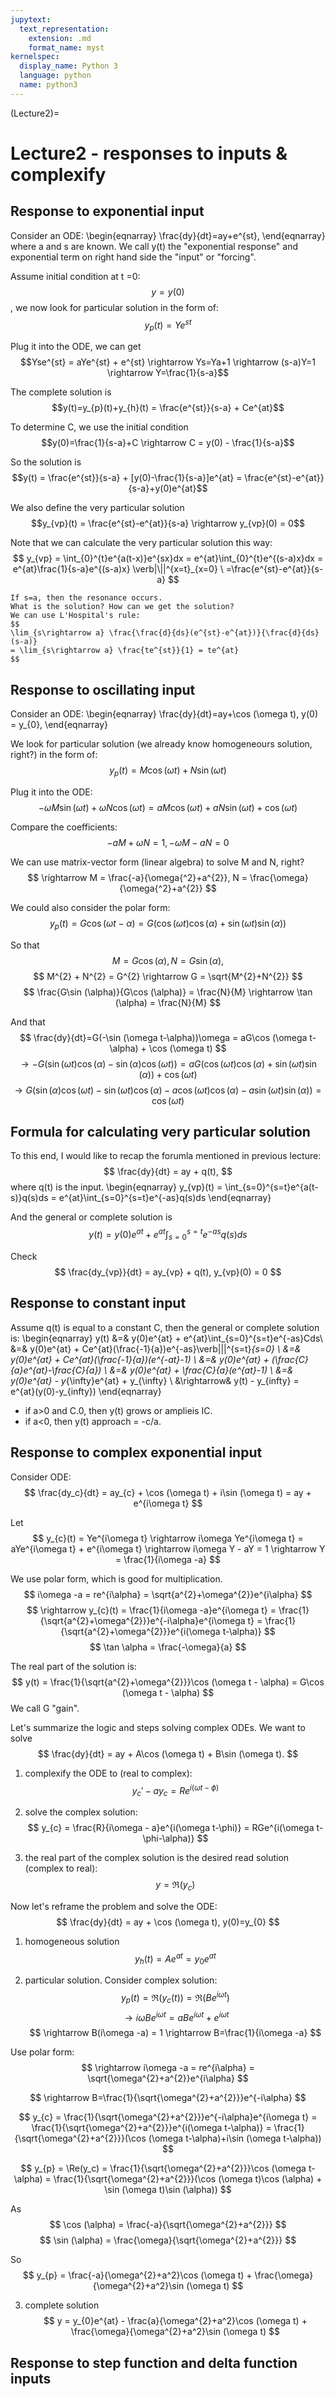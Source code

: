 ```yaml
---
jupytext:
  text_representation:
    extension: .md
    format_name: myst
kernelspec:
  display_name: Python 3
  language: python
  name: python3
---
```


(Lecture2)=

# Lecture2 - responses to inputs & complexify

## Response to exponential input
Consider an ODE: 
\begin{eqnarray}
\frac{dy}{dt}=ay+e^{st},
\end{eqnarray}
where a and s are known. We call y(t) the "exponential response" and exponential term on right hand side the "input" or "forcing".

Assume initial condition at t =0: $$y=y(0)$$, we now look for particular solution in the form of:
$$y_{p}(t) = Ye^{st}$$

Plug it into the ODE, we can get
$$Yse^{st} = aYe^{st} + e^{st} \rightarrow Ys=Ya+1 \rightarrow (s-a)Y=1 \rightarrow Y=\frac{1}{s-a}$$

The complete solution is
$$y(t)=y_{p}(t)+y_{h}(t) = \frac{e^{st}}{s-a} + Ce^{at}$$

To determine C, we use the initial condition
$$y(0)=\frac{1}{s-a}+C \rightarrow C = y(0) - \frac{1}{s-a}$$

So the solution is
$$y(t) = \frac{e^{st}}{s-a} + [y(0)-\frac{1}{s-a}]e^{at} = \frac{e^{st}-e^{at}}{s-a}+y(0)e^{at}$$

We also define the very particular solution
$$y_{vp}(t) = \frac{e^{st}-e^{at}}{s-a} \rightarrow y_{vp}(0) = 0$$

Note that we can calculate the very particular solution this way:
$$
y_{vp} = \int_{0}^{t}e^{a(t-x)}e^{sx}dx = e^{at}\int_{0}^{t}e^{(s-a)x}dx = e^{at}\frac{1}{s-a}e^{(s-a)x}
 \verb|\||^{x=t}_{x=0} \
=\frac{e^{st}-e^{at}}{s-a}
$$

```{note}
If s=a, then the resonance occurs.
What is the solution? How can we get the solution?
We can use L'Hospital's rule:
$$
\lim_{s\rightarrow a} \frac{\frac{d}{ds}(e^{st}-e^{at})}{\frac{d}{ds}(s-a)} 
= \lim_{s\rightarrow a} \frac{te^{st}}{1} = te^{at}
$$
```

## Response to oscillating input

Consider an ODE:
\begin{eqnarray}
\frac{dy}{dt}=ay+\cos (\omega t), y(0) = y_{0},
\end{eqnarray}

We look for particular solution (we already know homogeneours solution, right?) in the form of:
$$
y_{p}(t) = M\cos (\omega t) + N\sin (\omega t)
$$

Plug it into the ODE:
$$
-\omega M\sin (\omega t) + \omega N \cos (\omega t) = aM\cos (\omega t) + aN\sin (\omega t) + \cos (\omega t)
$$

Compare the coefficients:
$$
-aM+\omega N = 1, -\omega M - aN = 0
$$

We can use matrix-vector form (linear algebra) to solve M and N, right?
$$
\rightarrow M = \frac{-a}{\omega{^2}+a^{2}}, N = \frac{\omega}{\omega{^2}+a^{2}}
$$

We could also consider the polar form:
$$
y_{p}(t) = G\cos (\omega t - \alpha) = G(\cos (\omega t)\cos (\alpha)+\sin (\omega t)\sin (\alpha))
$$

So that
$$
M=G\cos (\alpha), N=G\sin (\alpha),
$$
$$
M^{2} + N^{2} = G^{2} \rightarrow G = \sqrt{M^{2}+N^{2}}
$$
$$
\frac{G\sin (\alpha)}{G\cos (\alpha)} = \frac{N}{M} \rightarrow \tan (\alpha) = \frac{N}{M}
$$

And that
$$
\frac{dy}{dt}=G(-\sin (\omega t-\alpha))\omega = aG\cos (\omega t-\alpha) + \cos (\omega t)
$$
$$
\rightarrow -G(\sin (\omega t)\cos (\alpha) - \sin (\alpha)\cos (\omega t)) = aG(\cos (\omega t)\cos (\alpha)+\sin (\omega t)\sin (\alpha)) + \cos (\omega t)
$$
$$
\rightarrow G(\sin (\alpha)\cos (\omega t) - \sin (\omega t)\cos (\alpha) - a\cos (\omega t)\cos (\alpha)-a\sin (\omega t)\sin (\alpha)) = \cos (\omega t)
$$

## Formula for calculating very particular solution
To this end, I would like to recap the forumla mentioned in previous lecture:
$$
\frac{dy}{dt} = ay + q(t),
$$
where q(t) is the input.
\begin{eqnarray}
y_{vp}(t) = \int_{s=0}^{s=t}e^{a(t-s)}q(s)ds = e^{at}\int_{s=0}^{s=t}e^{-as}q(s)ds
\end{eqnarray}

And the general or complete solution is	
$$
y(t) = y(0)e^{at} + e^{at}\int_{s=0}^{s=t}e^{-as}q(s)ds
$$

Check 
$$
\frac{dy_{vp}}{dt} = ay_{vp} + q(t), y_{vp}(0) = 0
$$

## Response to constant input
Assume q(t) is equal to a constant C, then the general or complete solution is:
\begin{eqnarray}
y(t) &=& y(0)e^{at} + e^{at}\int_{s=0}^{s=t}e^{-as}Cds\\
&=& y(0)e^{at} + Ce^{at}(\frac{-1}{a})e^{-as}\verb|||^{s=t}_{s=0} \\
&=& y(0)e^{at} + Ce^{at}(\frac{-1}{a})(e^{-at}-1) \\
&=& y(0)e^{at} + (\frac{C}{a}e^{at}-\frac{C}{a}) \\
&=& y(0)e^{at} + \frac{C}{a}(e^{at}-1) \\
&=& y(0)e^{at} - y_{\infty}e^{at} + y_{\infty} \\
&\rightarrow& y(t) - y_{infty} = e^{at}(y(0)-y_{infty})
\end{eqnarray}
- if a>0 and C.0, then y(t) grows or amplieis IC.
- if a<0, then y(t) approach = -c/a.

## Response to complex exponential input
Consider ODE:
$$
\frac{dy_c}{dt} = ay_{c} + \cos (\omega t) + i\sin (\omega t) = ay + e^{i\omega t}
$$

Let
$$
y_{c}(t) = Ye^{i\omega t} \rightarrow i\omega Ye^{i\omega t} = aYe^{i\omega t} + e^{i\omega t}
\rightarrow i\omega Y - aY = 1 \rightarrow Y = \frac{1}{i\omega -a}
$$

We use polar form, which is good for multiplication.
$$
i\omega -a = re^{i\alpha} = \sqrt{a^{2}+\omega^{2}}e^{i\alpha}
$$
$$
\rightarrow y_{c}(t) = \frac{1}{i\omega -a}e^{i\omega t} = \frac{1}{\sqrt{a^{2}+\omega^{2}}}e^{-i\alpha}e^{i\omega t} = \frac{1}{\sqrt{a^{2}+\omega^{2}}}e^{i(\omega t-\alpha)}
$$
$$
\tan \alpha = \frac{-\omega}{a}
$$

The real part of the solution is:
$$
y(t) = \frac{1}{\sqrt{a^{2}+\omega^{2}}}\cos (\omega t - \alpha) = G\cos (\omega t - \alpha)
$$
We call G "gain".

Let's summarize the logic and steps solving complex ODEs. We want to solve
$$
\frac{dy}{dt} = ay + A\cos (\omega t) + B\sin (\omega t).
$$

1. complexify the ODE to (real to complex):
$$
y_{c}' -ay_{c} = Re^{i(\omega t-\phi)}
$$

2. solve the complex solution:
$$
y_{c} = \frac{R}{i\omega - a}e^{i(\omega t-\phi)} = RGe^{i(\omega t-\phi-\alpha)}
$$

3. the real part of the complex solution is the desired read solution (complex to real):
$$y = \Re{(y_c)}$$

Now let's reframe the problem and solve the ODE:
$$
\frac{dy}{dt} = ay + \cos (\omega t), y(0)=y_{0}
$$

1. homogeneous solution
$$
y_{h}(t) = Ae^{at} = y_{0}e^{at}
$$

2. particular solution. Consider complex solution:
$$
y_{p}(t) = \Re{(y_{c}(t))} =  \Re{(Be^{i\omega t})}
$$
$$
\rightarrow i\omega Be^{i\omega t} = aBe^{i\omega t} + e^{i\omega t}
$$
$$
\rightarrow B(i\omega -a) = 1 \rightarrow B=\frac{1}{i\omega -a}
$$

Use polar form:
$$
\rightarrow i\omega -a = re^{i\alpha} = \sqrt{\omega^{2}+a^{2}}e^{i\alpha}
$$

$$
\rightarrow B=\frac{1}{\sqrt{\omega^{2}+a^{2}}}e^{-i\alpha}
$$

$$
y_{c} = \frac{1}{\sqrt{\omega^{2}+a^{2}}}e^{-i\alpha}e^{i\omega t} = \frac{1}{\sqrt{\omega^{2}+a^{2}}}e^{i(\omega t-\alpha)} = \frac{1}{\sqrt{\omega^{2}+a^{2}}}(\cos (\omega t-\alpha)+i\sin (\omega t-\alpha))
$$

$$
y_{p} = \Re(y_c) =  \frac{1}{\sqrt{\omega^{2}+a^{2}}}\cos (\omega t-\alpha)
= \frac{1}{\sqrt{\omega^{2}+a^{2}}}(\cos (\omega t)\cos (\alpha) + \sin (\omega t)\sin (\alpha))
$$

As
$$
\cos (\alpha) = \frac{-a}{\sqrt{\omega^{2}+a^{2}}}
$$
$$
\sin (\alpha) = \frac{\omega}{\sqrt{\omega^{2}+a^{2}}}
$$

So 
$$
y_{p} = \frac{-a}{\omega^{2}+a^2}\cos (\omega t) + \frac{\omega}{\omega^{2}+a^2}\sin (\omega t)
$$

3. complete solution
$$
y = y_{0}e^{at} - \frac{a}{\omega^{2}+a^2}\cos (\omega t) + \frac{\omega}{\omega^{2}+a^2}\sin (\omega t)
$$

## Response to step function and delta function inputs














